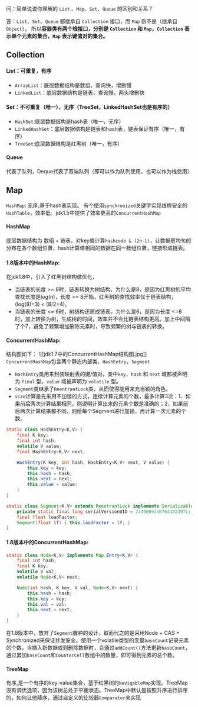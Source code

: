 问：简单说说你理解的 `List` 、`Map`、`Set`、`Queue` 的区别和关系？

答：`List`、`Set`、`Queue` 都继承自 `Collection` 接口，而 `Map` 则不是（继承自 `Object`），
所以**容器类有两个根接口，分别是 `Collection` 和 `Map`，`Collection` 表示单个元素的集合，`Map` 表示键值对的集合。**

## Collection
#### List：可重复，有序
- `ArrayList`：底层数据结构是数组，查询快，增删慢
- `LinkedList`：底层数据结构是链表，查询慢，两头增删快
#### Set：不可重复（唯一），无序（TreeSet，LinkedHashSet也是有序的）
- `HashSet`:底层数据结构是hash表（唯一，无序）
- `LinkedHashSet`：底层数据结构是链表和hash表，链表保证有序（唯一，有序）
- `TreeSet`:底层数据结构是红黑树（唯一，有序）
#### Queue
代表了队列，Deque代表了双端队列（即可以作为队列使用，也可以作为栈使用）

## Map
`HashMap`: 无序,基于hash表实现。
有个使用`synchronized`关键字实现线程安全的`HashTable`，效率低。jdk1.5中提供了效率更高的`ConcurrentHashMap`

#### HashMap
底层数据结构为 数组 + 链表，对key值计算`hashcode & (2n-1)`，让数据更均匀的分布在各个数组位置，hash计算值相同的数据在同一数组位置，链接形成链表。

#### 1.8版本中的HashMap:
在jdk1.8中，引入了红黑树结构做优化，
- 当链表的长度 >= 8时，链表转换为树结构，为什么是8，是因为红黑树的平均查找长度是log(n)，长度 >= 8开始，红黑树的查找效率优于链表结构，(log(8)=3) < (8/2=4)。
- 当链表的长度 <= 6时，树结构还原成链表。为什么是6，是因为长度 <=6 时，加上转换为树，生成树的时间，效率并不会比链表结构更高。加上中间隔了个7，避免了频繁增加删除元素时，导致频繁的树与链表的转换。

#### ConcurrentHashMap:
结构图如下：
![[jdk1.7中的ConcurrentHashMap结构图.jpg]]
`ConcurrentHashMap`包含两个静态内部类，`HashEntry`，`Segment`
- `HashEntry`类用来封装映射表的键/值对，类中`key`，`hash` 和 `next` 域都被声明为 `final` 型，`value` 域被声明为 `volatile` 型。
- `Segment`类继承了`ReentrantLock`类，从而使得能用来充当锁的角色。
- `size`计算是先采用不加锁的方式，连续计算元素的个数，最多计算3次：1、如果前后两次计算结果相同，则说明计算出来的元素个数是准确的；2、如果前后两次计算结果都不同，则给每个Segment进行加锁，再计算一次元素的个数。
```java
static class HashEntry<K,V> {
	final K key;
	final int hash;
	volatile V value;
	final HashEntry<K,V> next;

	HashEntry(K key, int hash, HashEntry<K,V> next, V value) {
		this.key = key;
		this.hash = hash;
		this.next = next;
		this.value = value;
	}
}
```

```java
static class Segment<K,V> extends ReentrantLock implements Serializable {
	private static final long serialVersionUID = 2249069246763182397L;
	final float loadFactor;
	Segment(float lf) { this.loadFactor = lf; }
}
```

#### 1.8版本中的ConcurrentHashMap:
```java
static class Node<K,V> implements Map.Entry<K,V> {
	final int hash;
	final K key;
	volatile V val;
	volatile Node<K,V> next;

	Node(int hash, K key, V val, Node<K,V> next) {
		this.hash = hash;
		this.key = key;
		this.val = val;
		this.next = next;
	}
}
```
在1.8版本中，放弃了`Segment`臃肿的设计，取而代之的是采用Node + CAS + Synchronized来保证并发安全。使用一个volatile类型的变量`baseCount`记录元素的个数，当插入新数据或则删除数据时，会通过`addCount()`方法更新`baseCount`，通过累加`baseCount`和`CounterCell`数组中的数量，即可得到元素的总个数。

#### TreeMap
有序,是一个有序的key-value集合，基于红黑树的`NavigableMap`实现。TreeMap没有调优选项，因为该树总处于平衡状态。TreeMap中默认是按照升序进行排序的，如何让他降序，通过自定义的比较器`Comparator`来实现